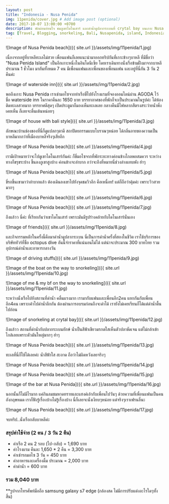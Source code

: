 ```yaml
---
layout: post
title: "Indonesia - Nusa Penida"
img: 11penida/cover.jpg # Add image post (optional)
date: 2017-10-07 13:00:00 +0700
description: พักผ่อนย่อนใจ ชมภูเขาไดโนเสาร์ และดำน้ำดูปลากระเบนที่ crytal bay บนเกาะ Nusa Penida
tag: [Travel, Blogging, snorkeling, Bali, Nusapenida, island, Indonesia]
---
```


![Image of Nusa Penida beach]({{ site.url }}/assets/img/11penida/1.jpg)

เนื่องจากอยู่ที่บาหลีทะเลไม่สวย เพื่อนแฟนก็เลยแนะนำมาออกทริปกันที่เกาะข้างๆบาหลี ที่มีชื่อว่า "Nusa Penida Island" เป็นอีกเกาะหนึ่งในอินโดนีเซีย โดยเราเดินทางนั่งเรือข้ามฝั่งมาจากบาหลี ประมาณ 1 ชั่วโมง มากันทั้งหมด 7 คน มีเพื่อนแฟนและเพื่อนของเพื่อนแฟน และอยู่ที่นี่กัน 3 วัน 2 คืนค่ะ  

![Image of waterside inn]({{ site.url }}/assets/img/11penida/2.jpg)

พอถึงเกาะ Nusa Penida เราเช่ามอไซจากท่าเรือขี่ไปยังโรงแรมที่จองออนไลน์ผ่าน AGODA ไว้ ชื่อ waterside inn ในราคาคืนละ 1650 บาท บรรยากาศของที่พักก็จะเป็นประมาณในรูปค่ะ ได้ห้องติดทะเลสวยมาก บรรยาศดีสุดๆ เปิดประตูมาก็มองเห็นทะเลเลย กลางคืนมีไฟหลากสีตรงสระว่ายน้ำพึ่งเคยเห็น ก็เลยจะตื่นเต้นหน่อยๆ  

![Image of house with bali style]({{ site.url }}/assets/img/11penida/3.jpg)

ลักษณะบ้านช่องของที่นี่ก็ดูแปลกๆตาดี สถาปัตยกรรมแบบโบราณๆหน่อย ได้กลิ่นอายของความเป็นบาหลีมากกว่าที่เมืองบาหลีจริงๆเสียอีก

![Image of Nusa Penida beach]({{ site.url }}/assets/img/11penida/4.jpg)

เรามีเป้าหมายว่าจะไปดูเขาไดโนเสาร์กันค่ะ ก็ขี่มอไซจากที่พักระยะทางค่อนข้างไกลพอสมควร ระหว่างทางก็ขรุขระบ้าง ขึ้นลงภูเขาสูงบ้าง ค่อนข้างจะลำบาก กว่าจะถึงที่หมายนี่ช่วงล่างแทบพัง ฮ่าๆ

![Image of Nusa Penida beach]({{ site.url }}/assets/img/11penida/5.jpg)

ขี่รถขึ้นเขามาว่าลำบากแล้ว ต้องเดินลงเขาไปยังจุดชมวิวอีก คือเหนื่อย! แต่ก็ถือว่าคุ้มค่ะ เพราะวิวสวยมากๆ

![Image of Nusa Penida beach]({{ site.url }}/assets/img/11penida/6.jpg)

![Image of Nusa Penida beach]({{ site.url }}/assets/img/11penida/7.jpg)

ถึงแล้วว นี่ค่ะ ที่เรียกกันว่าเขาไดโนเสาร์ เพราะมันมีรูปร่างคล้ายกับไดโนเสาร์นั่นเอง

![Image of friends]({{ site.url }}/assets/img/11penida/8.jpg)

และกิจกรรมหลักในครั้งนี้คือมาดำน้ำดูปลากระเบน นี่เป็นการดำน้ำครั้งที่สองในชีวิต เราใช้บริการของบริษัททัวร์ที่ชื่อ octopus dive อันนี้จำราคาที่แน่นอนไม่ได้ แต่น่าจะประมาณ 300 บาทไทย รวมอุปกรณ์ดำน้ำและอาหารกลางวัน

![Image of driving stuffs]({{ site.url }}/assets/img/11penida/9.jpg)

![Image of the boat on the way to snorkeling]({{ site.url }}/assets/img/11penida/10.jpg)

![Image of me & my bf on the way to snorkeling]({{ site.url }}/assets/img/11penida/11.jpg)

ระหว่างนั่งเรือไปยังสถานที่ดำน้ำ คลื่นแรงมาก เรามากับแฟนและเพื่อนอีก2คน แยกกันกับเพื่อนอีก4คน เพราะเค้าไปดำน้ำลึกกัน ต้องผ่านการอบรมก่อนถึงจะดำได้ เรายังไม่เคยเรียนก็ได้แต่ดำน้ำตื้นไปก่อน

![Image of snorkeling at crytal bay]({{ site.url }}/assets/img/11penida/12.jpg)

ถึงแล้วว สถานที่ดำน้ำกับปลากระเบนยักษ์ น้ำเป็นสีฟ้าเขียวมรกตใสเห็นตัวปลาชัดเจน แต่ไม่กล้าเข้าไกล้เลยเพราะตัวมันใหญ่มากๆ ฮ่าๆ

![Image of Nusa Penida beach]({{ site.url }}/assets/img/11penida/13.jpg)

ทะเลที่นี่ก็ใช้ได้เลยค่ะ น้ำสีฟ้าใส สะอาด ถือว่าไม่ผิดหวังเลยจริงๆ

![Image of Nusa Penida beach]({{ site.url }}/assets/img/11penida/14.jpg)

![Image of Nusa Penida beach]({{ site.url }}/assets/img/11penida/15.jpg)

![Image of the bar at Nusa Penida]({{ site.url }}/assets/img/11penida/16.jpg)

นอกนั้นก็ไม่มีไรมาก แค่กินลมชมหาดทรายและแฮงค์เอ้ากับเพื่อนไปวันๆ ด้วยความที่เพื่อนแฟนเป็นคนอังกฤษหมด เราก็ฟังรู้เรื่องบ้างไม่รู้เรื่องบ้าง นี่ก็เลยจะนั่งเงียบๆหน่อย แต่จริงๆเราเฟรนลี่นะ

![Image of Nusa Penida beach]({{ site.url }}/assets/img/11penida/17.jpg)

จบทริป..นั่งเรือกลับบาหลีค่ะ

### สรุปค่าใช้จ่าย (2 คน / 3 วัน 2 คืน)  
- ค่าเรือ 2 คน 2 รอบ (ไป-กลับ) = 1,690 บาท  
- ค่าโรงแรม คืนละ 1,650 * 2 คืน = 3,300 บาท  
- ค่าเช่ารถมอไซ 3 วัน = 450 บาท  
- ค่าอาหารและเครื่องดื่ม ประมาณ = 2,000 บาท  
- ค่าดำน้ำ = 600 บาท  

### รวม 8,040 บาท  

**รูปจากโทรศัพท์มือถือ samsung galaxy s7 edge (กล้องสด ไม่มีการปรับแต่งอะไรใดๆทั้งสิ้น)

